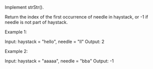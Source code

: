 
Implement strStr().



Return the index of the first occurrence of needle in haystack, or -1 if needle is not part of haystack.


Example 1:

Input: haystack = "hello", needle = "ll"
Output: 2



Example 2:

Input: haystack = "aaaaa", needle = "bba"
Output: -1

